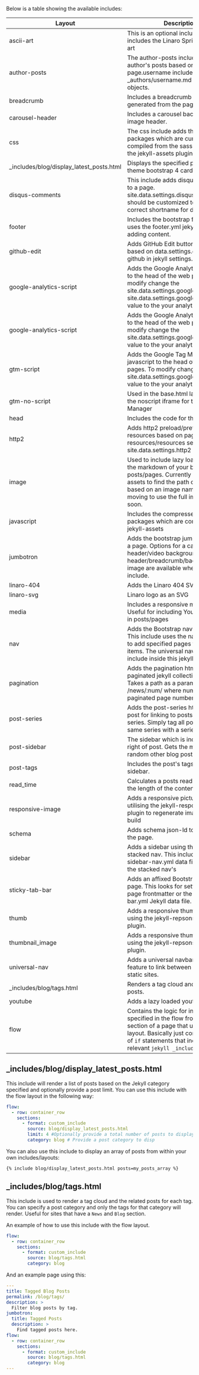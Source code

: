 Below is a table showing the available includes:

| Layout                                    | Description                                                                                                                                                                                                           |
| ----------------------------------------- | --------------------------------------------------------------------------------------------------------------------------------------------------------------------------------------------------------------------- |
| ascii-art                                 | This is an optional include that includes the Linaro Sprinkle as Ascii art                                                                                                                                            |
| author-posts                              | The author-posts include outputs an author's posts based on page.username included in the \_authors/username.md collection objects.                                                                                   |
| breadcrumb                                | Includes a breadcrumb that's generated from the page path.                                                                                                                                                            |
| carousel-header                           | Includes a carousel background image header.                                                                                                                                                                          |
| css                                       | The css include adds the links to css packages which are currently compiled from the sass partials using the jekyll-assets plugin.                                                                                    |
| \_includes/blog/display_latest_posts.html | Displays the specified posts using the theme bootstrap 4 cards                                                                                                                                                        |
| disqus-comments                           | This include adds disqus comments to a page. site.data.settings.disqus.shortname should be customized to include the correct shortname for disqus.                                                                    |
| footer                                    | Includes the bootstrap footer which uses the footer.yml jekyll data file for adding content.                                                                                                                          |
| github-edit                               | Adds GitHub Edit buttons to a page based on data.settings.edit-on-github in jekyll settings.yml data file.                                                                                                            |
| google-analytics-script                   | Adds the Google Analytics javascript to the head of the web pages. To modify change the site.data.settings.google.analytics or site.data.settings.google.tag_manager value to the your analytics code e.g.            |
| google-analytics-script                   | Adds the Google Analytics javascript to the head of the web pages. To modify change the site.data.settings.google.analytics value to the your analytics code e.g.                                                     |
| gtm-script                                | Adds the Google Tag Manager javascript to the head of the web pages. To modify change the site.data.settings.google.tag_manager value to the your analytics code e.g.                                                 |
| gtm-no-script                             | Used in the base.html layout to add the noscript iframe for the Google Tag Manager                                                                                                                                    |
| head                                      | Includes the <head> code for the website.                                                                                                                                                                             |
| http2                                     | Adds http2 preload/prefetch links to resources based on page specific resources/resources set in the site.data.settings.http2 value.                                                                                  |
| image                                     | Used to include lazy loaded images in the markdown of your blog posts/pages. Currently used jekyll-assets to find the path of an image based on an image name. Will be moving to use the full image path soon.        |
| javascript                                | Includes the compressed/uglified js packages which are compliled using jekyll-assets                                                                                                                                  |
| jumbotron                                 | Adds the bootstrap jumbotron html to a page. Options for a carousel image header/video background header/breadcrumb/background image are available when using this include.                                           |
| linaro-404                                | Adds the Linaro 404 SVG                                                                                                                                                                                               |
| linaro-svg                                | Linaro logo as an SVG                                                                                                                                                                                                 |
| media                                     | Includes a responsive media embed. Useful for including YouTube videos in posts/pages                                                                                                                                 |
| nav                                       | Adds the Bootstrap navbar to a page. This include uses the nav.yml data file to add specified pages to the nav items. The universal nav is also include inside this jekyll include.                                   |
| pagination                                | Adds the pagination html for paginated jekyll collections/pages. Takes a path as a parameter e.g /news/:num/ where num is the paginated page number.                                                                  |
| post-series                               | Adds the post-series html to a blog post for linking to posts in the same series. Simply tag all posts in the same series with a series: value.                                                                       |
| post-sidebar                              | The sidebar which is included to the right of post. Gets the most recent/ random other blog posts.                                                                                                                    |
| post-tags                                 | Includes the post's tags in the sidebar.                                                                                                                                                                              |
| read_time                                 | Calculates a posts read time based on the length of the content.                                                                                                                                                      |
| responsive-image                          | Adds a responsive picture element utilising the jekyll-responsive-image plugin to regenerate images on site build                                                                                                     |
| schema                                    | Adds schema json-ld to the head of the page.                                                                                                                                                                          |
| sidebar                                   | Adds a sidebar using the Bootstrap stacked nav. This include uses the sidebar-nav.yml data file to build out the stacked nav's                                                                                        |
| sticky-tab-bar                            | Adds an affixed Bootstrap tab bar to a page. This looks for settings in the page frontmatter or the sticky-tab-bar.yml Jekyll data file.                                                                              |
| thumb                                     | Adds a responsive thumbnail image using the jekyll-repsonsive-image plugin.                                                                                                                                           |
| thumbnail_image                           | Adds a responsive thumbnail image using the jekyll-repsonsive-image plugin.                                                                                                                                           |
| universal-nav                             | Adds a universal navbar. We used this feature to link between our main static sites.                                                                                                                                  |
| \_includes/blog/tags.html                 | Renders a tag cloud and related posts.                                                                                                                                                                                |
| youtube                                   | Adds a lazy loaded youtube video.                                                                                                                                                                                     |
| flow                                      | Contains the logic for include content specified in the flow frontmatter section of a page that uses the flow layout. Basically just contains a bunch of `if` statements that include the relevant `jekyll _includes` |

## \_includes/blog/display_latest_posts.html

This include will render a list of posts based on the Jekyll category specified and optionally provide a post limit. You can use this include with the flow layout in the following way:

```yaml
flow:
  - row: container_row
    sections:
      - format: custom_include
        source: blog/display_latest_posts.html
        limit: 4 #Optionally provide a total number of posts to display. For this to render well use an even number.
        category: blog # Provide a post category to disp
```

You can also use this include to display an array of posts from within your own includes/layouts:

```liquid
{% include blog/display_latest_posts.html posts=my_posts_array %}
```

## \_includes/blog/tags.html

This include is used to render a tag cloud and the related posts for each tag. You can specify a post category and only the tags for that category will render. Useful for sites that have a `News` and `Blog` section.

An example of how to use this include with the flow layout.

```yaml
flow:
  - row: container_row
    sections:
      - format: custom_include
        source: blog/tags.html
        category: blog
```

And an example page using this:

```yaml
---
title: Tagged Blog Posts
permalink: /blog/tags/
description: >
  Filter blog posts by tag.
jumbotron:
  title: Tagged Posts
  description: >
    Find tagged posts here.
flow:
  - row: container_row
    sections:
      - format: custom_include
        source: blog/tags.html
        category: blog
---

```
